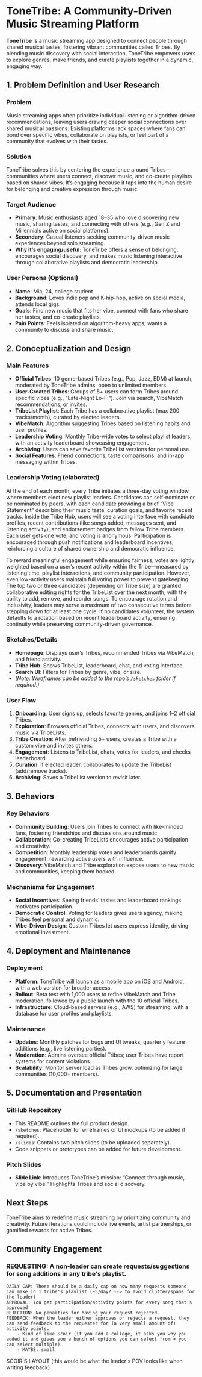 # ToneTribe: A Community-Driven Music Streaming Platform

**ToneTribe** is a music streaming app designed to connect people through shared musical tastes, fostering vibrant communities called Tribes. By blending music discovery with social interaction, ToneTribe empowers users to explore genres, make friends, and curate playlists together in a dynamic, engaging way.

## 1. Problem Definition and User Research

### Problem
Music streaming apps often prioritize individual listening or algorithm-driven recommendations, leaving users craving deeper social connections over shared musical passions. Existing platforms lack spaces where fans can bond over specific vibes, collaborate on playlists, or feel part of a community that evolves with their tastes.

### Solution
ToneTribe solves this by centering the experience around Tribes—communities where users connect, discover music, and co-create playlists based on shared vibes. It’s engaging because it taps into the human desire for belonging and creative expression through music.

### Target Audience
- **Primary**: Music enthusiasts aged 18–35 who love discovering new music, sharing tastes, and connecting with others (e.g., Gen Z and Millennials active on social platforms).
- **Secondary**: Casual listeners seeking community-driven music experiences beyond solo streaming.
- **Why it’s engaging/useful**: ToneTribe offers a sense of belonging, encourages social discovery, and makes music listening interactive through collaborative playlists and democratic leadership.

### User Persona (Optional)
- **Name**: Mia, 24, college student
- **Background**: Loves indie pop and K-hip-hop, active on social media, attends local gigs.
- **Goals**: Find new music that fits her vibe, connect with fans who share her tastes, and co-create playlists.
- **Pain Points**: Feels isolated on algorithm-heavy apps; wants a community to discuss and share music.

## 2. Conceptualization and Design

### Main Features
- **Official Tribes**: 10 genre-based Tribes (e.g., Pop, Jazz, EDM) at launch, moderated by ToneTribe admins, open to unlimited members.
- **User-Created Tribes**: Groups of 5+ users can form Tribes around specific vibes (e.g., "Late-Night Lo-Fi"). Join via search, VibeMatch recommendations, or invites.
- **TribeList Playlist**: Each Tribe has a collaborative playlist (max 200 tracks/month), curated by elected leaders.
- **VibeMatch**: Algorithm suggesting Tribes based on listening habits and user profiles.
- **Leadership Voting**: Monthly Tribe-wide votes to select playlist leaders, with an activity leaderboard showcasing engagement.
- **Archiving**: Users can save favorite TribeList versions for personal use.
- **Social Features**: Friend connections, taste comparisons, and in-app messaging within Tribes.

### Leadership Voting (elaborated)
At the end of each month, every Tribe initiates a three-day voting window where members elect new playlist leaders. Candidates can self-nominate or be nominated by peers, with each candidate providing a brief “Vibe Statement” describing their music taste, curation goals, and favorite recent tracks. Inside the Tribe Hub, users will see a voting interface with candidate profiles, recent contributions (like songs added, messages sent, and listening activity), and endorsement badges from fellow Tribe members. Each user gets one vote, and voting is anonymous. Participation is encouraged through push notifications and leaderboard incentives, reinforcing a culture of shared ownership and democratic influence.

To reward meaningful engagement while ensuring fairness, votes are lightly weighted based on a user’s recent activity within the Tribe—measured by listening time, playlist interactions, and community participation. However, even low-activity users maintain full voting power to prevent gatekeeping. The top two or three candidates (depending on Tribe size) are granted collaborative editing rights for the TribeList over the next month, with the ability to add, remove, and reorder songs. To encourage rotation and inclusivity, leaders may serve a maximum of two consecutive terms before stepping down for at least one cycle. If no candidates volunteer, the system defaults to a rotation based on recent leaderboard activity, ensuring continuity while preserving community-driven governance.

### Sketches/Details
- **Homepage**: Displays user’s Tribes, recommended Tribes via VibeMatch, and friend activity.
- **Tribe Hub**: Shows TribeList, leaderboard, chat, and voting interface.
- **Search UI**: Filters for Tribes by genre, vibe, or size.
- *(Note: Wireframes can be added to the repo’s `/sketches` folder if required.)*

### User Flow
1. **Onboarding**: User signs up, selects favorite genres, and joins 1–2 official Tribes.
2. **Exploration**: Browses official Tribes, connects with users, and discovers music via TribeLists.
3. **Tribe Creation**: After befriending 5+ users, creates a Tribe with a custom vibe and invites others.
4. **Engagement**: Listens to TribeList, chats, votes for leaders, and checks leaderboard.
5. **Curation**: If elected leader, collaborates to update the TribeList (add/remove tracks).
6. **Archiving**: Saves a TribeList version to revisit later.

## 3. Behaviors

### Key Behaviors
- **Community Building**: Users join Tribes to connect with like-minded fans, fostering friendships and discussions around music.
- **Collaboration**: Co-creating TribeLists encourages active participation and creativity.
- **Competition**: Monthly leadership votes and leaderboards gamify engagement, rewarding active users with influence.
- **Discovery**: VibeMatch and Tribe exploration expose users to new music and communities, keeping them hooked.

### Mechanisms for Engagement
- **Social Incentives**: Seeing friends’ tastes and leaderboard rankings motivates participation.
- **Democratic Control**: Voting for leaders gives users agency, making Tribes feel personal and dynamic.
- **Vibe-Driven Design**: Custom Tribes let users express identity, driving emotional investment.

## 4. Deployment and Maintenance 

### Deployment
- **Platform**: ToneTribe will launch as a mobile app on iOS and Android, with a web version for broader access.
- **Rollout**: Beta test with 1,000 users to refine VibeMatch and Tribe moderation, followed by a public launch with the 10 official Tribes.
- **Infrastructure**: Cloud-based servers (e.g., AWS) for streaming, with a database for user profiles and playlists.

### Maintenance
- **Updates**: Monthly patches for bugs and UI tweaks; quarterly feature additions (e.g., live listening parties).
- **Moderation**: Admins oversee official Tribes; user Tribes have report systems for content violations.
- **Scalability**: Monitor server load as Tribes grow, optimizing for large communities (10,000+ members).

## 5. Documentation and Presentation

### GitHub Repository
- This README outlines the full product design.
- `/sketches`: Placeholder for wireframes or UI mockups (to be added if required).
- `/slides`: Contains two pitch slides (to be uploaded separately).
- Code snippets or prototypes can be added for future development.

### Pitch Slides
- **Slide Link**: Introduces ToneTribe’s mission: “Connect through music, vibe by vibe.” Highlights Tribes and social discovery.

## Next Steps
ToneTribe aims to redefine music streaming by prioritizing community and creativity. Future iterations could include live events, artist partnerships, or gamified rewards for active Tribes.

## Community Engagement
### REQUESTING: A non-leader can create requests/suggestions for song additions in any tribe's playlist.
	DAILY CAP: There should be a daily cap on how many requests someone can make in 1 tribe's playlist (~5/day? --> to avoid clutter/spams for the leader)
	APPROVAL: You get participation/activity points for every song that's approved
	REJECTION: No penalties for having your request rejected.
	FEEDBACK: When the leader either approves or rejects a request, they can send feedback to the requester for (a very small amount of) activity points.
		- Kind of like Scoir (if you add a college, it asks you why you added it and gives you a bunch of options you can select from + you can select multiple)
		- MAYBE: small 
SCOIR'S LAYOUT (this would be what the leader's POV looks like when writing feedback)
